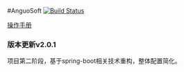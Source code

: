#AnguoSoft
[![Build Status](https://travis-ci.org/michaelliao/openweixin.svg?branch=master)](https://travis-ci.org/wenanguo/anguosoft)

[操作手册](https://github.com/wenanguo/anguosoft/wiki)

### 版本更新v2.0.1

项目第二阶段，基于spring-boot相关技术重构，整体配置简化。

